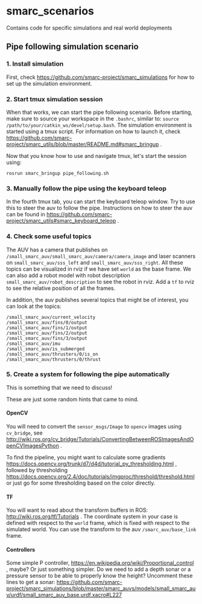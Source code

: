 # smarc_scenarios
Contains code for specific simulations and real world deployments

## Pipe following simulation scenario

### 1. Install simulation

First, check https://github.com/smarc-project/smarc_simulations for how to set up the simulation environment.

### 2. Start tmux simulation session

When that works, we can start the pipe following scenario. Before starting, make
sure to source your workspace in the `.bashrc`, similar to: `source /path/to/your/catkin_ws/devel/setup.bash`.
The simulation environment is started using a tmux script. For information on how to
launch it, check https://github.com/smarc-project/smarc_utils/blob/master/README.md#smarc_bringup .

Now that you know how to use and navigate tmux, let's start the session using:
```
rosrun smarc_bringup pipe_following.sh
```

### 3. Manually follow the pipe using the keyboard teleop

In the fourth tmux tab, you can start the keyboard teleop window. Try
to use this to steer the auv to follow the pipe. Instructions on
how to steer the auv can be found in https://github.com/smarc-project/smarc_utils#smarc_keyboard_teleop .

### 4. Check some useful topics

The AUV has a camera that publishes on `/small_smarc_auv/small_smarc_auv/camera/camera_image` and
laser scanners on `small_smarc_auv/sss_left` and `small_smarc_auv/sss_right`. All these topics
can be visualized in rviz if we have set `world` as the base frame. We can also add a robot model
with robot description `small_smarc_auv/robot_description` to see the robot in rviz. Add a `tf`
to rviz to see the relative position of all the frames.

In addition, the auv publishes several topics that might be of interest, you can look at the topics:
```
/small_smarc_auv/current_velocity
/small_smarc_auv/fins/0/output
/small_smarc_auv/fins/1/output
/small_smarc_auv/fins/2/output
/small_smarc_auv/fins/3/output
/small_smarc_auv/imu
/small_smarc_auv/is_submerged
/small_smarc_auv/thrusters/0/is_on
/small_smarc_auv/thrusters/0/thrust
```

### 5. Create a system for following the pipe automatically

This is something that we need to discuss!

These are just some random hints that came to mind.

#### OpenCV

You will need to convert the `sensor_msgs/Image` to `opencv` images
using `cv_bridge`, see http://wiki.ros.org/cv_bridge/Tutorials/ConvertingBetweenROSImagesAndOpenCVImagesPython .

To find the pipeline, you might want to calculate some gradients
https://docs.opencv.org/trunk/d7/d4d/tutorial_py_thresholding.html , followed by thresholding
https://docs.opencv.org/2.4/doc/tutorials/imgproc/threshold/threshold.html
or just go for some thresholding based on the color directly.

#### TF

You will want to read about the transform buffers in ROS: http://wiki.ros.org/tf/Tutorials .
The coordinate system in your case is defined with respect to the `world` frame, which is fixed
with respect to the simulated world. You can use the transform to the auv `/smarc_auv/base_link` frame.

#### Controllers

Some simple P controller, https://en.wikipedia.org/wiki/Proportional_control , maybe?
Or just something simpler. Do we need to add a depth sonar or a pressure sensor to be
able to properly know the height? Uncomment these lines to get a sonar:
https://github.com/smarc-project/smarc_simulations/blob/master/smarc_auvs/models/small_smarc_auv/urdf/small_smarc_auv_base.urdf.xacro#L227
